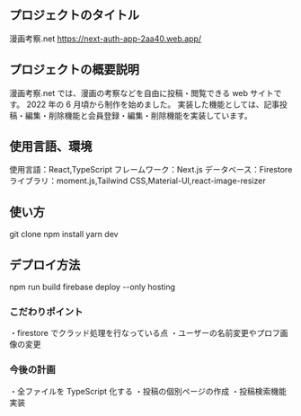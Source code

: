 ## プロジェクトのタイトル

漫画考察.net
https://next-auth-app-2aa40.web.app/

## プロジェクトの概要説明

漫画考察.net では、漫画の考察などを自由に投稿・閲覧できる web サイトです。
2022 年の 6 月頃から制作を始めました。
実装した機能としては、記事投稿・編集・削除機能と会員登録・編集・削除機能を実装しています。

## 使用言語、環境

使用言語：React,TypeScript
フレームワーク：Next.js
データベース：Firestore
ライブラリ：moment.js,Tailwind CSS,Material-UI,react-image-resizer

## 使い方

git clone
npm install
yarn dev

## デプロイ方法

npm run build
firebase deploy --only hosting

### こだわりポイント

・firestore でクラッド処理を行なっている点
・ユーザーの名前変更やプロフ画像の変更

### 今後の計画

・全ファイルを TypeScript 化する
・投稿の個別ページの作成
・投稿検索機能実装
